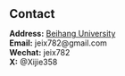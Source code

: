 <h1 id="contact"></h1>

<h2 style="margin: 30px 0px 10px;">Contact</h2>

<p><strong>Address:</strong> <a href="https://www.google.com/maps/place/Beihang+University/@39.9843568,116.3398756,17z/data=!4m10!1m2!2m1!1sbeihang+university!3m6!1s0x35f0540b91d0a11b:0x6601a3689171505b!8m2!3d39.9843568!4d116.3446392!15sChJiZWloYW5nIHVuaXZlcnNpdHmSAQp1bml2ZXJzaXR54AEA!16zL20vMDJ2NGd6?entry=ttu&g_ep=EgoyMDI0MTAxNi4wIKXMDSoASAFQAw%3D%3D">Beihang University</a>
<br />
<!-- <strong>Office Location:</strong> Centre de Nanosciences et de Nanotechnologies
<br /> -->
<strong>Email:</strong> jeix782@gmail.com
<br />
<strong>Wechat:</strong> jeix782
<br />
<strong>X:</strong> @Xijie358
<br />
<!-- <strong>Phone:</strong> </p> -->
<!-- <p style="text-align: left;"><iframe src="https://docs.google.com/forms/d/e/1FAIpQLSeFJTf6Nq_juYt4YNHpMSA5JOIDjsyAG3BjNEWdyAJfhfO11w/viewform?embedded=true&hl=en" width="640" scrolling="no" height="780" frameborder="0" marginheight="0" marginwidth="0">Loading…</iframe></p> -->